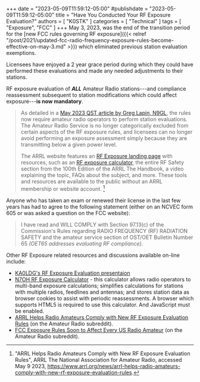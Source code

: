 +++
date = "2023-05-09T11:59:12-05:00"
#publishdate = "2023-05-09T11:59:12-05:00"
title = "Have You Conducted Your RF Exposure Evaluation?"
authors = [ "K0STK" ]
categories = [ "Technical" ]
tags = [ "Exposure", "FCC" ]
+++
May 3, 2023, was the end of the transition period for the
[new FCC rules governing RF exposure]({{< relref "/post/2021/updated-fcc-radio-frequency-exposure-rules-become-effective-on-may-3.md" >}})
which eliminated previous station evaluation exemptions.

Licensees have enjoyed a 2 year grace period during which they could have
performed these evaluations and made any needed adjustments to their stations.

RF exposure evaluation of ***ALL*** Amateur Radio stations---and compliance
reassessment subsequent to station modifications which could affect
exposure---**is now mandatory**.
<!--more-->

>As detailed in a
>[May 2023 QST article by Greg Lapin, N9GL](http://www.arrl.org/files/file/Lab/RF%20Exposure/2023-05%20Lapin%20FCC%20Exposure%20Rules.pdf),
>the rules now require amateur radio operators to perform station evaluations.
>The Amateur Radio Service is no longer categorically excluded from certain
>aspects of the RF exposure rules, and licensees can no longer avoid performing
>an exposure assessment simply because they are transmitting below a given power
>level.
>
>The ARRL website features an
>[RF Exposure landing page](http://www.arrl.org/rf-exposure)
>with resources, such as an
>[RF exposure calculator](http://www.arrl.org/rf-exposure-calculator),
>the entire RF Safety section
>from the 100th Edition of the ARRL The Handbook, a video explaining the topic,
>FAQs about the subject, and more. These tools and resources are available to
>the public without an ARRL membership or website account. [^1]

[^1]: "ARRL Helps Radio Amateurs Comply with New RF Exposure Evaluation Rules", ARRL The National Association for Amateur Radio, accessed May 9 2023, https://www.arrl.org/news/arrl-helps-radio-amateurs-comply-with-new-rf-exposure-evaluation-rules.

Anyone who has taken an exam or renewed their license in the last few years has
had to agree to the following statement (either on an NCVEC form 605 or was
asked a question on the FCC website):

>I have read and WILL COMPLY with Section 97.13(c) of the Commission's Rules
>regarding RADIO FREQUENCY (RF) RADIATION SAFETY and the amateur service
>section of OST/OET Bulletin Number 65 *(OET65 addresses evaluating RF
>compliance)*.

Other RF Exposure related resources and discussions available on-line include:

* [KA0LDG's RF Exposure Evaluation presentaion](https://cloud.rrra.org/index.php/s/kJcD3GSPaagcM4T)
* [N7OH RF Exposure  Calculator](https://vernon.mauery.com/radio/rfe/rfe_calc.html) - this calculator allows radio operators to multi-band exposure calculations; simplifies calculations for stations with multiple radios, feedlines and antennas; and stores station data as browser cookies to assist with periodic reassessments. A browser which supports HTML5 is required to use this calculator. And JavaScript must be enabled.
* [ARRL Helps Radio Amateurs Comply with New RF Exposure Evaluation Rules](https://www.reddit.com/r/amateurradio/comments/1393i6o/arrl_helps_radio_amateurs_comply_with_new_rf/) (on the Amateur Radio subreddit).
* [FCC Exposure Rules Soon to Affect Every US Radio Amateur](https://www.reddit.com/r/amateurradio/comments/1319o19/fcc_exposure_rules_soon_to_affect_every_us_radio/) (on the Amateur Radio subreddit).
